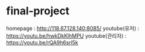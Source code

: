 # final-project
homepage : http://118.67.128.140:8085/
youtube(유저) : https://youtu.be/hwkDkKlhMPU 
youtube(관리자) : https://youtu.be/rQA9h6srl5k
